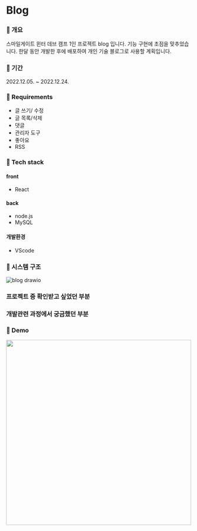 # Blog 

### 📒 개요
스마일게이트 윈터 데브 캠프 1인 프로젝트 blog 입니다. 기능 구현에 초점을 맞추었습니다. 한달 동안 개발한 후에 배포하여 개인 기술 블로그로 사용할 계획입니다.
### 📗 기간
2022.12.05. ~ 2022.12.24.
### 📙 Requirements
- 글 쓰기/ 수정
- 글 목록/삭제
- 댓글
- 관리자 도구
- 좋아요
- RSS

### 📘 Tech stack
#### front
- React

#### back
- node.js
- MySQL


#### 개발환경
- VScode

### 📔 시스템 구조
![blog drawio](https://user-images.githubusercontent.com/84880886/207066961-8c5a736c-e490-4788-8100-be6d103dad00.png)


### 프로젝트 중 확인받고 싶었던 부분
### 개발관련 과정에서 궁금했던 부분

### 📔 Demo
<img src="https://user-images.githubusercontent.com/84880886/205682962-058295d1-02b6-4b13-be07-3ff20414c47e.png" width="500px"/>

